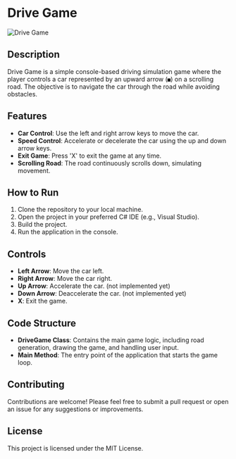 # Drive Game

![Drive Game](https://i.imgur.com/4HiKGkm.png)

## Description

Drive Game is a simple console-based driving simulation game where the player controls a car represented by an upward arrow (`■`) on a scrolling road. The objective is to navigate the car through the road while avoiding obstacles.

## Features

- **Car Control**: Use the left and right arrow keys to move the car.
- **Speed Control**: Accelerate or decelerate the car using the up and down arrow keys.
- **Exit Game**: Press 'X' to exit the game at any time.
- **Scrolling Road**: The road continuously scrolls down, simulating movement.

## How to Run

1. Clone the repository to your local machine.
2. Open the project in your preferred C# IDE (e.g., Visual Studio).
3. Build the project.
4. Run the application in the console.

## Controls

- **Left Arrow**: Move the car left.
- **Right Arrow**: Move the car right.
- **Up Arrow**: Accelerate the car. (not implemented yet)
- **Down Arrow**: Deaccelerate the car. (not implemented yet)
- **X**: Exit the game.

## Code Structure

- **DriveGame Class**: Contains the main game logic, including road generation, drawing the game, and handling user input.
- **Main Method**: The entry point of the application that starts the game loop.

## Contributing

Contributions are welcome! Please feel free to submit a pull request or open an issue for any suggestions or improvements.

## License

This project is licensed under the MIT License.
